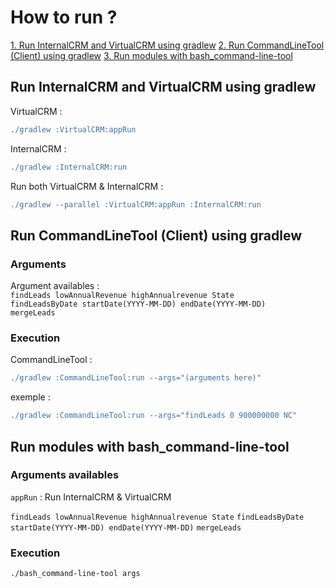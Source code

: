 # How to run ?

[1. Run InternalCRM and VirtualCRM using gradlew](#run-internalcrm-and-virtualcrm-using-gradlew)
[2. Run CommandLineTool (Client) using gradlew](#run-commandlinetool-client-using-gradlew)
[3. Run modules with bash_command-line-tool](#run-modules-with-bash_command-line-tool)

## Run InternalCRM and VirtualCRM using gradlew

VirtualCRM :
```gradle
./gradlew :VirtualCRM:appRun
```

InternalCRM :
```gradle
./gradlew :InternalCRM:run
```

Run both VirtualCRM & InternalCRM :
```gradle
./gradlew --parallel :VirtualCRM:appRun :InternalCRM:run
```

## Run CommandLineTool (Client) using gradlew

### Arguments

Argument availables : \
```findLeads lowAnnualRevenue highAnnualrevenue State``` \
```findLeadsByDate startDate(YYYY-MM-DD) endDate(YYYY-MM-DD)``` \
```mergeLeads```

### Execution

CommandLineTool :
```gradle
./gradlew :CommandLineTool:run --args="(arguments here)"
```

exemple :
```gradle
./gradlew :CommandLineTool:run --args="findLeads 0 900000000 NC"
```

## Run modules with bash_command-line-tool

### Arguments availables

`appRun` : Run InternalCRM & VirtualCRM

`findLeads lowAnnualRevenue highAnnualrevenue State`
`findLeadsByDate startDate(YYYY-MM-DD) endDate(YYYY-MM-DD)`
`mergeLeads`

### Execution

```sh
./bash_command-line-tool args
```